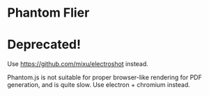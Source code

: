 # Phantom Flier

# Deprecated!

Use https://github.com/mixu/electroshot instead.

Phantom.js is not suitable for proper browser-like rendering for PDF generation, and is quite slow. Use electron + chromium instead.
